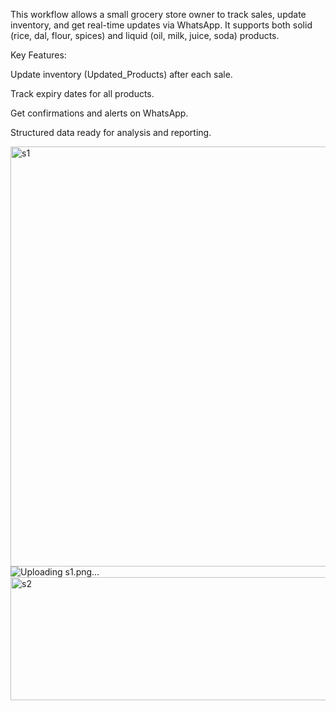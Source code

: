 This workflow allows a small grocery store owner to track sales, update inventory, and get real-time updates via WhatsApp. It supports both solid (rice, dal, flour, spices) and liquid (oil, milk, juice, soda) products.

Key Features:

Update inventory (Updated_Products) after each sale.

Track expiry dates for all products.

Get confirmations and alerts on WhatsApp.

Structured data ready for analysis and reporting.




<img width="1173" height="672" alt="s1" src="https://github.com/user-attachments/assets/f045e9c2-4d96-4ff8-bbec-bf184c392158" />![Uploading s1.png…](<img width="1111" height="428" alt="s3" src="https://github.com/user-attachments/assets/fe68103b-0c1c-44cf-adff-0572e53605bf" />
)
<img width="1158" height="197" alt="s2" src="https://github.com/user-attachments/assets/f7a46e9c-bcc9-4c87-b571-e491d2bf5d0f" />
